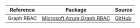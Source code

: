 | Reference | Package | Source |
|---|---|---|
|Graph RBAC|[Microsoft.Azure.Graph.RBAC](https://www.nuget.org/packages/Microsoft.Azure.Graph.RBAC)|[GitHub](https://github.com/Azure/azure-sdk-for-net)|
